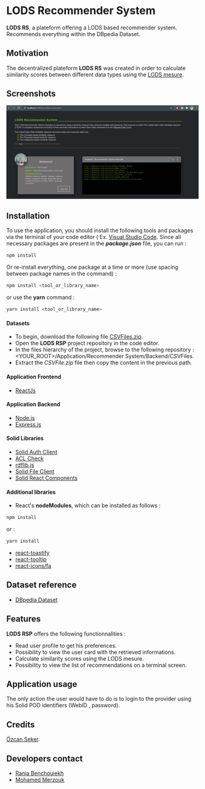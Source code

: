 # LODS Recommender System
**LODS RS**, a plateform offering a LODS based recommender system. Recommends everything within the DBpedia Dataset.

## Motivation
The decentralized plateform **LODS RS** was created in order to calculate similarity scores between different data types using the [LODS mesure](https://ieeexplore.ieee.org/abstract/document/7536467).

## Screenshots

<img src="screenshots/Picture.png" alt="Recommender System Interface"/>

## Installation

To use the application, you should install the following tools and packages via the terminal of your code editor ( Ex. [Visual Studio Code](https://code.visualstudio.com/download).
Since all necessary packages are present in the ***package.json*** file, you can run :

```bash
npm install
```
Or re-install everything, one package at a time or more (use spacing between package names in the command) :

```bash
npm install <tool_or_library_name>
```

or use the **yarn** command :

```bash
yarn install <tool_or_library_name>
```

#### Datasets

  - To begin, download the following file [CSVFiles.zip](http://www.mediafire.com/file/ouzkwbhogsyrj27/CSVFiles.zip/file).
  - Open the **LODS RSP** project repository in the code editor.
  - In the files hierarchy of the project, browse to the following repository : <YOUR_ROOT>/Application/Recommender System/Backend/CSVFiles.
  - Extract the *CSVFile.zip* file then copy the content in the previous path. 
  
#### Application Frontend
  - [ReactJs](https://fr.reactjs.org/)
  
#### Application Backend
  - [Node.js](https://nodejs.org/en/)
  - [Express.js](https://expressjs.com/fr/)
  
#### Solid Libraries
  - [Solid Auth Client](https://github.com/solid/solid-auth-client)
  - [ACL Check](https://github.com/solid/acl-check)
  - [rdflib.js](https://github.com/linkeddata/rdflib.js/)
  - [Solid File Client](https://github.com/jeff-zucker/solid-file-client)
  - [Solid React Components](https://github.com/solid/react-components)
  
#### Additional libraries

  - React's **nodeModules**, which can be installed as follows : 
  
```bash
npm install
```
or : 
```bash
yarn install
```
  - [react-toastify](https://www.npmjs.com/package/react-toastify)
  - [react-tooltip](https://www.npmjs.com/package/react-tooltip)
  - [react-icons/fa](https://react-icons.github.io/react-icons/)
 
   
## Dataset reference

  - [DBpedia Dataset](https://wiki.dbpedia.org/)

## Features

**LODS RSP** offers the following functionnalities : 

- Read user profile to get his preferences.
- Possibility to view the user card with the retrieved informations.
- Calculate similarity scores using the LODS mesure.
- Possibility to view the list of recommendations on a terminal screen.

## Application usage
The only action the user would have to do is to login to the provider using his Solid POD identifiers (WebID , password).

## Credits
  [Özcan Seker](https://github.com/ozcanseker/Social-linked-beer).
  
## Developers contact
  - [Rania Benchouiekh](https://github.com/RaniaBenchouiekh)
  - [Mohamed Merzouk](https://github.com/Mohamed-MERZOUK)

